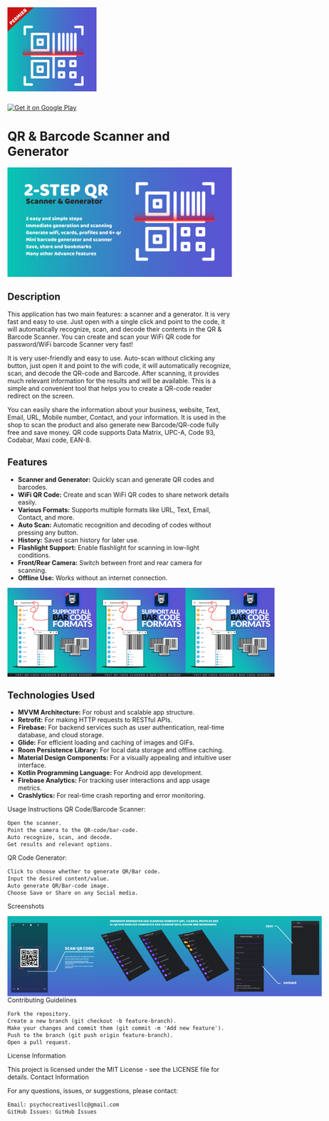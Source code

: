 <img src="https://github.com/fahaddhabib/Fast-Qr-Code-Scanner/blob/main/assets/logo.png" alt="App Logo" width="200">

[![Get it on Google Play](https://upload.wikimedia.org/wikipedia/commons/7/78/Google_Play_Store_badge_EN.svg)](https://play.google.com/store/apps/details?id=one.psycho.qrbar)

# QR & Barcode Scanner and Generator

<img src="https://github.com/fahaddhabib/Fast-Qr-Code-Scanner/blob/main/assets/banner.png" alt="App Banner" width="600">

## Description

This application has two main features: a scanner and a generator. It is very fast and easy to use. Just open with a single click and point to the code, it will automatically recognize, scan, and decode their contents in the QR & Barcode Scanner. You can create and scan your WiFi QR code for password/WiFi barcode Scanner very fast!

It is very user-friendly and easy to use. Auto-scan without clicking any button, just open it and point to the wifi code, it will automatically recognize, scan, and decode the QR-code and Barcode. After scanning, it provides much relevant information for the results and will be available. This is a simple and convenient tool that helps you to create a QR-code reader redirect on the screen.

You can easily share the information about your business, website, Text, Email, URL, Mobile number, Contact, and your information. It is used in the shop to scan the product and also generate new Barcode/QR-code fully free and save money. QR code supports Data Matrix, UPC-A, Code 93, Codabar, Maxi code, EAN-8.

## Features

- **Scanner and Generator:** Quickly scan and generate QR codes and barcodes.
- **WiFi QR Code:** Create and scan WiFi QR codes to share network details easily.
- **Various Formats:** Supports multiple formats like URL, Text, Email, Contact, and more.
- **Auto Scan:** Automatic recognition and decoding of codes without pressing any button.
- **History:** Saved scan history for later use.
- **Flashlight Support:** Enable flashlight for scanning in low-light conditions.
- **Front/Rear Camera:** Switch between front and rear camera for scanning.
- **Offline Use:** Works without an internet connection.

<div style="display: flex; justify-content: space-between;">
    <img src="https://github.com/fahaddhabib/Fast-Qr-Code-Scanner/blob/main/assets/feature1.jpg" alt="Feature 1" width="200">
    <img src="https://github.com/fahaddhabib/Fast-Qr-Code-Scanner/blob/main/assets/feature1.jpg" alt="Feature 2" width="200">
    <img src="https://github.com/fahaddhabib/Fast-Qr-Code-Scanner/blob/main/assets/feature1.jpg" alt="Feature 3" width="200">
</div>

## Technologies Used

- **MVVM Architecture:** For robust and scalable app structure.
- **Retrofit:** For making HTTP requests to RESTful APIs.
- **Firebase:** For backend services such as user authentication, real-time database, and cloud storage.
- **Glide:** For efficient loading and caching of images and GIFs.
- **Room Persistence Library:** For local data storage and offline caching.
- **Material Design Components:** For a visually appealing and intuitive user interface.
- **Kotlin Programming Language:** For Android app development.
- **Firebase Analytics:** For tracking user interactions and app usage metrics.
- **Crashlytics:** For real-time crash reporting and error monitoring.

Usage Instructions
QR Code/Barcode Scanner:

    Open the scanner.
    Point the camera to the QR-code/bar-code.
    Auto recognize, scan, and decode.
    Get results and relevant options.

QR Code Generator:

    Click to choose whether to generate QR/Bar code.
    Input the desired content/value.
    Auto generate QR/Bar-code image.
    Choose Save or Share on any Social media.

Screenshots
<div style="display: flex; justify-content: space-between;">
    <img src="https://github.com/fahaddhabib/Fast-Qr-Code-Scanner/blob/main/assets/1.jpg" alt="Screenshot 1" style="width: 20%;">
    <img src="https://github.com/fahaddhabib/Fast-Qr-Code-Scanner/blob/main/assets/2.jpg" alt="Screenshot 1" style="width: 20%;">
    <img src="https://github.com/fahaddhabib/Fast-Qr-Code-Scanner/blob/main/assets/3.jpg" alt="Screenshot 1" style="width: 20%;">
    <img src="https://github.com/fahaddhabib/Fast-Qr-Code-Scanner/blob/main/assets/4.jpg" alt="Screenshot 1" style="width: 20%;">
    <img src="https://github.com/fahaddhabib/Fast-Qr-Code-Scanner/blob/main/assets/5.jpg" alt="Screenshot 1" style="width: 20%;">
    <img src="https://github.com/fahaddhabib/Fast-Qr-Code-Scanner/blob/main/assets/6.jpg" alt="Screenshot 1" style="width: 20%;">
    <img src="https://github.com/fahaddhabib/Fast-Qr-Code-Scanner/blob/main/assets/7.jpg" alt="Screenshot 1" style="width: 20%;">

</div>
Contributing Guidelines

    Fork the repository.
    Create a new branch (git checkout -b feature-branch).
    Make your changes and commit them (git commit -m 'Add new feature').
    Push to the branch (git push origin feature-branch).
    Open a pull request.

License Information

This project is licensed under the MIT License - see the LICENSE file for details.
Contact Information

For any questions, issues, or suggestions, please contact:

    Email: psychocreativesllc@gmail.com
    GitHub Issues: GitHub Issues
